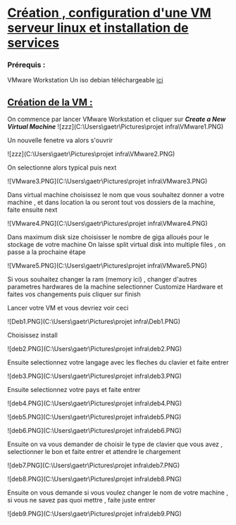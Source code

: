 # <u>Création , configuration d'une VM serveur linux et installation de services</u>

### Prérequis :

VMware Workstation
Un iso debian téléchargeable [ici](https://www.debian.org/distrib/index.fr.html)



## <u>**Création de la VM :**</u>

On commence par lancer VMware Workstation et cliquer sur ***Create a New Virtual Machine***  ![zzz](C:\Users\gaetr\Pictures\projet infra\VMware1.PNG)

Un nouvelle fenetre va alors s'ouvrir 

![zzz](C:\Users\gaetr\Pictures\projet infra\VMware2.PNG)

On selectionne alors typical puis next

![VMware3.PNG](C:\Users\gaetr\Pictures\projet infra\VMware3.PNG)

Dans virtual machine choisissez le nom que vous souhaitez donner a votre machine , et dans location la ou seront tout vos dossiers de la machine, faite ensuite next

![VMware4.PNG](C:\Users\gaetr\Pictures\projet infra\VMware4.PNG)

Dans maximum disk size choisisser le nombre de giga alloués pour le stockage de votre machine
On laisse split virtual disk into multiple files , on passe a la prochaine étape 


![VMware5.PNG](C:\Users\gaetr\Pictures\projet infra\VMware5.PNG)

Si vous souhaitez changer la ram (memory ici) , changer d'autres parametres hardwares de la machine selectionner Customize Hardware et faites vos changements puis cliquer sur finish



Lancer votre VM et vous devriez voir ceci

![Deb1.PNG](C:\Users\gaetr\Pictures\projet infra\Deb1.PNG)

Choisissez install 

![deb2.PNG](C:\Users\gaetr\Pictures\projet infra\deb2.PNG)

Ensuite selectionnez votre langage avec les fleches du clavier et faite entrer

![deb3.PNG](C:\Users\gaetr\Pictures\projet infra\deb3.PNG)

Ensuite selectionnez votre pays et faite entrer

![deb4.PNG](C:\Users\gaetr\Pictures\projet infra\deb4.PNG)



![deb5.PNG](C:\Users\gaetr\Pictures\projet infra\deb5.PNG)



![deb6.PNG](C:\Users\gaetr\Pictures\projet infra\deb6.PNG)

Ensuite on va vous demander de choisir le type de clavier que vous avez , selectionner le bon et faite entrer et attendre le chargement

![deb7.PNG](C:\Users\gaetr\Pictures\projet infra\deb7.PNG)

![deb8.PNG](C:\Users\gaetr\Pictures\projet infra\deb8.PNG)

Ensuite  on vous demande si vous voulez changer le nom de votre machine , si vous ne savez pas quoi mettre , faite juste entrer

![deb9.PNG](C:\Users\gaetr\Pictures\projet infra\deb9.PNG)


